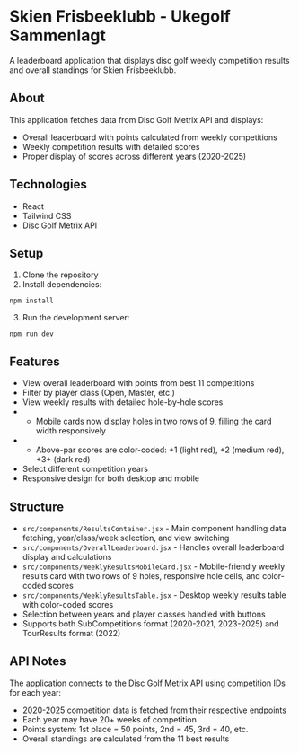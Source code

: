 # Skien Frisbeeklubb - Ukegolf Sammenlagt

A leaderboard application that displays disc golf weekly competition results and overall standings for Skien Frisbeeklubb.

## About

This application fetches data from Disc Golf Metrix API and displays:

- Overall leaderboard with points calculated from weekly competitions
- Weekly competition results with detailed scores
- Proper display of scores across different years (2020-2025)

## Technologies

- React
- Tailwind CSS
- Disc Golf Metrix API

## Setup

1. Clone the repository
2. Install dependencies:

```
npm install
```

3. Run the development server:

```
npm run dev
```

## Features

- View overall leaderboard with points from best 11 competitions
- Filter by player class (Open, Master, etc.)
- View weekly results with detailed hole-by-hole scores
- - Mobile cards now display holes in two rows of 9, filling the card width responsively
- - Above-par scores are color-coded: +1 (light red), +2 (medium red), +3+ (dark red)
- Select different competition years
- Responsive design for both desktop and mobile

## Structure

- `src/components/ResultsContainer.jsx` - Main component handling data fetching, year/class/week selection, and view switching
- `src/components/OverallLeaderboard.jsx` - Handles overall leaderboard display and calculations
- `src/components/WeeklyResultsMobileCard.jsx` - Mobile-friendly weekly results card with two rows of 9 holes, responsive hole cells, and color-coded scores
- `src/components/WeeklyResultsTable.jsx` - Desktop weekly results table with color-coded scores
- Selection between years and player classes handled with buttons
- Supports both SubCompetitions format (2020-2021, 2023-2025) and TourResults format (2022)

## API Notes

The application connects to the Disc Golf Metrix API using competition IDs for each year:

- 2020-2025 competition data is fetched from their respective endpoints
- Each year may have 20+ weeks of competition
- Points system: 1st place = 50 points, 2nd = 45, 3rd = 40, etc.
- Overall standings are calculated from the 11 best results
